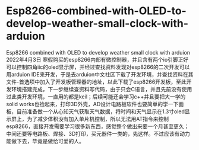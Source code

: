# Esp8266-combined-with-OLED-to-develop-weather-small-clock-with-arduion
Esp8266 combined with OLED to develop weather small clock with arduion
2022年4月3日
寒假购买的esp8266内部有微控制器，并且含有两个io引脚正好可以控制四角iic的oled显示屏，并经过查找资料发现对esp8266的二次开发可以用arduion IDE来开发，于是去arduion中文社区下载了开发环境，并查找资料在其文件-首选项中加入了开发板管理器的地址，以此下载了esp8266开发板，至此开发环境搭建完成，下一步继续查资料写代码，由于只会C语言，并且先前没有使用过此类开发环境，一直用的都是keil；后续可能还会学习c++并且要把大一学的solid works也捡起来，打印3D外壳，AD设计电路板软件也要简单的学一下画板，目前准备做一个从心知天气获取天气数据，将时间和天气显示在1.3寸oled显示屏上，为了减少体积没有加入单片机控制，所以无法用AT指令来控制esp8266，直接开发需要学习很多新东西，感觉整个做出来要一个月甚至更久；中间还要等电路板、焊接、3D打印，买元器件一类的，先这样。不过应该有动力能做下去，毕竟是做给可爱的人。
